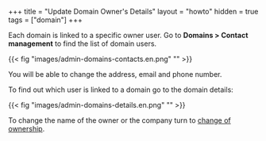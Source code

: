+++
title = "Update Domain Owner's Details"
layout = "howto"
hidden = true
tags = ["domain"]
+++

Each domain is linked to a specific owner user. Go to **Domains > Contact management** to find the list of domain users.

{{< fig "images/admin-domains-contacts.en.png" "" >}}

You will be able to change the address, email and phone number.

To find out which user is linked to a domain go to the domain details:

{{< fig "images/admin-domains-details.en.png" "" >}}

To change the name of the owner or the company turn to [change of ownership](domains/change-of-owner).

